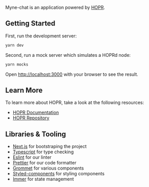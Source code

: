 Myne-chat is an application powered by [HOPR](https://github.com/hoprnet/hoprnet).

## Getting Started

First, run the development server:

```bash
yarn dev
```

Second, run a mock server which simulates a HOPRd node:

```bash
yarn mocks
```

Open [http://localhost:3000](http://localhost:3000) with your browser to see the result.

## Learn More

To learn more about HOPR, take a look at the following resources:

- [HOPR Documentation](https://docs.hoprnet.org/)
- [HOPR Repository](https://github.com/hoprnet/hoprnet)

## Libraries & Tooling

- [Next.js](https://nextjs.org) for bootstraping the project
- [Typescript](https://www.typescriptlang.org/) for type checking
- [Eslint](https://eslint.org/) for our linter
- [Prettier](https://prettier.io/) for our code formatter
- [Grommet](https://v2.grommet.io/) for various components
- [Styled-components](https://styled-components.com/) for styling components
- [Immer](https://immerjs.github.io/immer/) for state management
